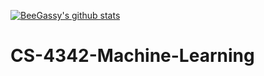 [![BeeGassy's github stats](https://github-readme-stats.vercel.app/api?username=beegassy)](https://github.com/beegassy/github-readme-stats)
# CS-4342-Machine-Learning
